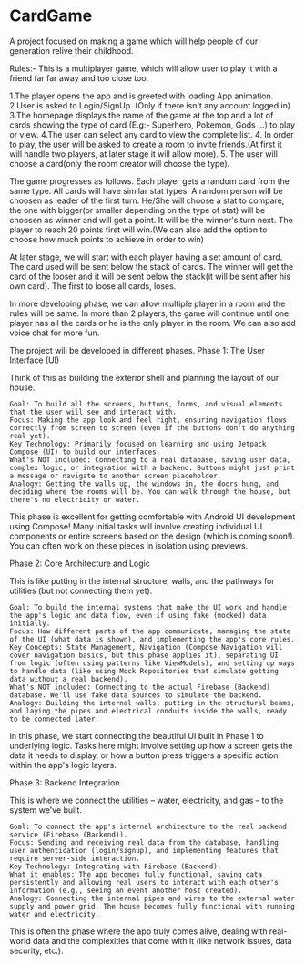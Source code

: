# CardGame
A project focused on making a game which will help people of our generation relive their childhood.


Rules:- 
This is a multiplayer game, which will allow user to play it with a friend far far away and too close too.

1.The player opens the app and is greeted with loading App animation.
2.User is asked to Login/SignUp. (Only if there isn't any account logged in)
3.The homepage displays the name of the game at the top and a lot of cards showing the type of card (E.g:- Superhero, Pokemon, Gods ...) to play or view.
4.The user can select any card to view the complete list.
4. In order to play, the user will be asked to create a room to invite friends.(At first it will handle two players, at later stage it will allow more).
5. The user will choose a card(only the room creator will choose the type).

The game progresses as follows.
Each player gets a random card from the same type. All cards will have similar stat types.
A random person will be choosen as leader of the first turn.
He/She will choose a stat to compare, the one with bigger(or smaller depending on the type of stat) will be choosen as winner and will get a point.
It will be the winner's turn next.
The player to reach 20 points first will win.(We can also add the option to choose how much points to achieve in order to win)


At later stage, we will start with each player having a set amount of card.
The card used will be sent below the stack of cards.
The winner will get the card of the looser and it will be sent below the stack(it will be sent after his own card).
The first to loose all cards, loses.

In more developing phase, we can allow multiple player in a room and the rules will be same.
In more than 2 players, the game will continue until one player has all the cards or he is the only player in the room.
We can also add voice chat for more fun.

The project will be developed in different phases.
Phase 1: The User Interface (UI)

Think of this as building the exterior shell and planning the layout of our house.

    Goal: To build all the screens, buttons, forms, and visual elements that the user will see and interact with.
    Focus: Making the app look and feel right, ensuring navigation flows correctly from screen to screen (even if the buttons don't do anything real yet).
    Key Technology: Primarily focused on learning and using Jetpack Compose (UI) to build our interfaces.
    What's NOT included: Connecting to a real database, saving user data, complex logic, or integration with a backend. Buttons might just print a message or navigate to another screen placeholder.
    Analogy: Getting the walls up, the windows in, the doors hung, and deciding where the rooms will be. You can walk through the house, but there's no electricity or water.

  This phase is excellent for getting comfortable with Android UI development using Compose! Many initial tasks will involve creating individual UI components     or entire screens based on the design (which is coming soon!). You can often work on these pieces in isolation using previews.


Phase 2: Core Architecture and Logic

This is like putting in the internal structure, walls, and the pathways for utilities (but not connecting them yet).

    Goal: To build the internal systems that make the UI work and handle the app's logic and data flow, even if using fake (mocked) data initially.
    Focus: How different parts of the app communicate, managing the state of the UI (what data is shown), and implementing the app's core rules.
    Key Concepts: State Management, Navigation (Compose Navigation will cover navigation basics, but this phase applies it), separating UI from logic (often using patterns like ViewModels), and setting up ways to handle data (like using Mock Repositories that simulate getting data without a real backend).
    What's NOT included: Connecting to the actual Firebase (Backend) database. We'll use fake data sources to simulate the backend.
    Analogy: Building the internal walls, putting in the structural beams, and laying the pipes and electrical conduits inside the walls, ready to be connected later.

In this phase, we start connecting the beautiful UI built in Phase 1 to underlying logic. Tasks here might involve setting up how a screen gets the data it needs to display, or how a button press triggers a specific action within the app's logic layers.


Phase 3: Backend Integration

This is where we connect the utilities – water, electricity, and gas – to the system we've built.

    Goal: To connect the app's internal architecture to the real backend service (Firebase (Backend)).
    Focus: Sending and receiving real data from the database, handling user authentication (login/signup), and implementing features that require server-side interaction.
    Key Technology: Integrating with Firebase (Backend).
    What it enables: The app becomes fully functional, saving data persistently and allowing real users to interact with each other's information (e.g., seeing an event another host created).
    Analogy: Connecting the internal pipes and wires to the external water supply and power grid. The house becomes fully functional with running water and electricity.

This is often the phase where the app truly comes alive, dealing with real-world data and the complexities that come with it (like network issues, data security, etc.).
